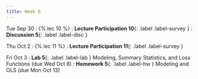 ```yaml
---
title: Week 6
---
```


Tue Sep 30
: {% lec 10 %}
    <!-- : [Note 10](https://ds100.org/course-notes/modeling_slr/modeling_slr.html) -->
: **Lecture Participation 10**{: .label .label-survey }
: **Discussion 5**{: .label .label-disc } 

Thu Oct 2
: {% lec 11 %}
    <!-- : [Note 11](https://ds100.org/course-notes/constant_model_loss_transformations/loss_transformations.html) -->
: **Lecture Participation 11**{: .label .label-survey }  

Fri Oct 3
: **Lab 5**{: .label .label-lab } Modeling, Summary Statistics, and Loss Functions (due Wed Oct 8)
: **Homework 5**{: .label .label-hw } Modeling and OLS (due Mon Oct 13)